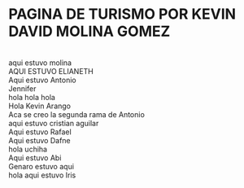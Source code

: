 # PAGINA DE TURISMO POR KEVIN DAVID MOLINA GOMEZ 
<br/>aqui estuvo molina
<br/>AQUI ESTUVO ELIANETH
<br/>Aqui estuvo Antonio
<br/>Jennifer
<br/>hola hola hola
<br/>Hola Kevin Arango
<br/>Aca se creo la segunda rama de Antonio
<br/> aqui estuvo cristian aguilar
<br/>Aqui estuvo Rafael
<br/>Aqui estuvo Dafne
<br/>hola uchiha
<br/>Aqui estuvo Abi
<br>Genaro estuvo aqui
<br/>hola aqui estuvo Iris

